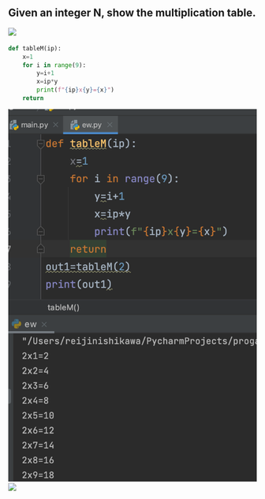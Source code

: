 ## Given an integer N, show the multiplication table. 

![](quiz005.jpg)
```.py
def tableM(ip):
    x=1
    for i in range(9):
        y=i+1
        x=ip*y
        print(f"{ip}x{y}={x}")
    return
```
![](quiz005out.png)
![](quiz005flow.jpeg)
